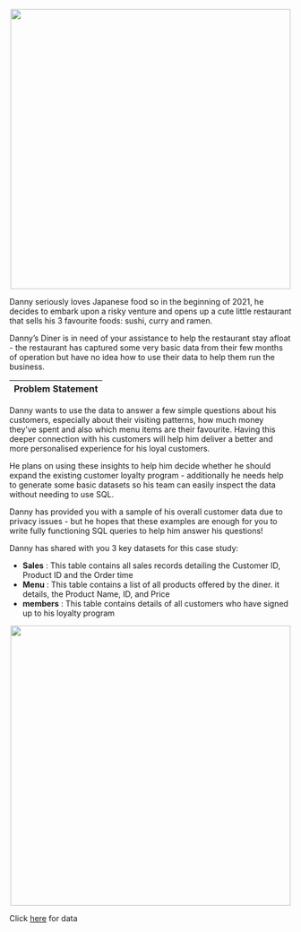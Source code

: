 




<p align="center">
  <img src="https://8weeksqlchallenge.com/images/case-study-designs/1.png" width="500">
</p>






Danny seriously loves Japanese food so in the beginning of 2021, he decides to embark upon a risky venture and opens up a cute little restaurant that sells his 3 favourite foods: sushi, curry and ramen.


Danny’s Diner is in need of your assistance to help the restaurant stay afloat - the restaurant has captured some very basic data from their few months of operation but have no idea how to use their data to help them run the business.




|**Problem Statement**|
| :---: |


Danny wants to use the data to answer a few simple questions about his customers, especially about their visiting patterns, how much money they’ve spent and also which menu items are their favourite. Having this deeper connection with his customers will help him deliver a better and more personalised experience for his loyal customers.


He plans on using these insights to help him decide whether he should expand the existing customer loyalty program - additionally he needs help to generate some basic datasets so his team can easily inspect the data without needing to use SQL.


Danny has provided you with a sample of his overall customer data due to privacy issues - but he hopes that these examples are enough for you to write fully functioning SQL queries to help him answer his questions!


Danny has shared with you 3 key datasets for this case study:


- **Sales** : This table contains all sales records detailing the Customer ID, Product ID and the Order time
- **Menu**  : This table contains a list of all products offered by the diner. it details, the Product Name, ID, and Price 
- **members** : This table contains details of all customers who have signed up to his loyalty program 

<p align="center">
  <img src="https://dbdiagram.io/d/Dannys-Diner-608d07e4b29a09603d12edbd?utm_source=dbdiagram_embed&utm_medium=bottom_open" width="500">
</p>

Click [here](https://8weeksqlchallenge.com/case-study-1/) for data





